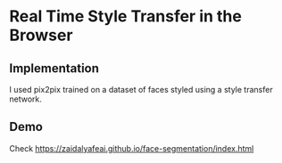 # Real Time Style Transfer in the Browser 

## Implementation 

I used pix2pix trained on a dataset of faces styled using a style transfer network. 

## Demo

Check https://zaidalyafeai.github.io/face-segmentation/index.html

